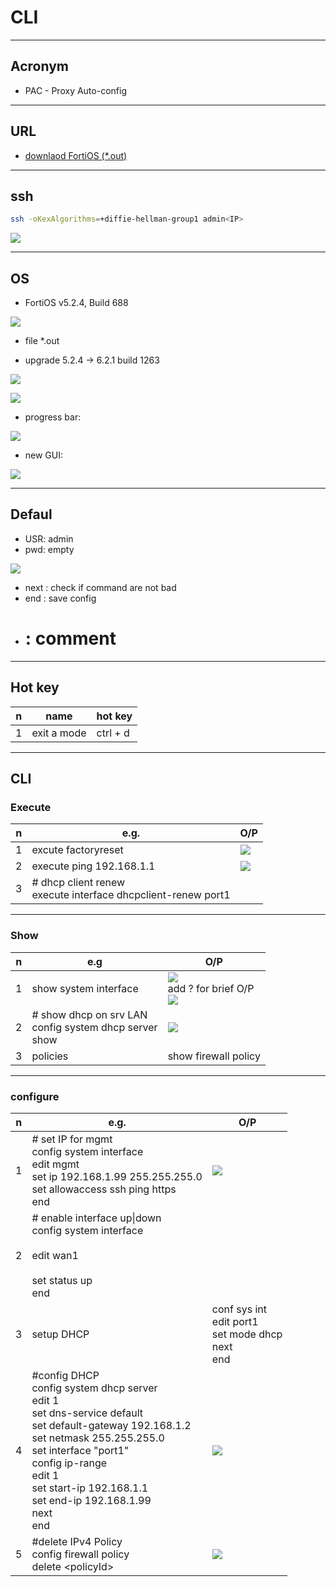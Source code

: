 # CLI

---

## Acronym
* PAC - Proxy Auto-config

---

## URL
* [downlaod FortiOS (*.out)](https://it-help.tips/en/fortigate-firmware-download/)

---

## ssh
````sh
ssh -oKexAlgorithms=+diffie-hellman-group1 admin<IP>
````

[<img src="https://i.imgur.com/gQRhzxZ.png">](https://i.imgur.com/gQRhzxZ.png)

---

## OS
* FortiOS v5.2.4, Build 688

[<img src="https://i.imgur.com/QSRhEwk.png">](https://i.imgur.com/QSRhEwk.png)

* file *.out

* upgrade 5.2.4 -> 6.2.1 build 1263

[<img src="https://i.imgur.com/RfN8brQ.png">](https://i.imgur.com/RfN8brQ.png)

[<img src="https://i.imgur.com/O1S9JPg.png">](https://i.imgur.com/O1S9JPg.png)

* progress bar:

[<img src="https://i.imgur.com/sOq65Qd.png">](https://i.imgur.com/sOq65Qd.png)

* new GUI:

[<img src="https://i.imgur.com/lLtQSPX.png">](https://i.imgur.com/lLtQSPX.png)

---

## Defaul
* USR: admin
* pwd: empty

[<img src="https://i.imgur.com/vM4LF6z.png">](https://i.imgur.com/vM4LF6z.png)

* next : check if command are not bad
* end : save config
* # : comment

---

## Hot key
|n|name|hot key|
|-|----|-------|
|1|exit a mode|ctrl + d|

---

## CLI
### Execute
|n|e.g.|O/P|
|-|----|---|
|1|excute factoryreset|[<img src="https://i.imgur.com/TEcQgIP.png">](https://i.imgur.com/TEcQgIP.png)|
|2|execute ping 192.168.1.1|[<img src="https://i.imgur.com/mG2iPJB.png">](https://i.imgur.com/mG2iPJB.png)|
|3|# dhcp client renew <br/> execute interface dhcpclient-renew port1||


---

### Show
|n|e.g|O/P|
|-|---|---|
|1|show system interface|[<img src="https://i.imgur.com/qzy1zwu.png">](https://i.imgur.com/qzy1zwu.png) <br/> add ? for brief O/P <br/> [<img src="https://i.imgur.com/HsIb6d8.png">](https://i.imgur.com/HsIb6d8.png)|
|2|# show dhcp on srv LAN <br/> config system dhcp server <br/> show|[<img src="https://i.imgur.com/b4e7yvd.png">](https://i.imgur.com/b4e7yvd.png)|
|3|policies|show firewall policy||

---

### configure
|n|e.g.|O/P|
|-|----|---|
|1|# set IP for mgmt <br/>config system interface <br/>edit mgmt <br/> set ip 192.168.1.99 255.255.255.0 <br/> set allowaccess ssh ping https<br/> end|[<img src="https://i.imgur.com/rR3VZBw.png">](https://i.imgur.com/rR3VZBw.png)|
|2|# enable interface up\|down <br/> config system interface <br/><br/> edit wan1 <br/><br/> set status up <br/> end ||
|3|setup DHCP|conf sys int <br/> edit port1 <br/> set mode dhcp <br/> next <br/> end |[<img src="https://i.imgur.com/ZAzFkWp.png">](https://i.imgur.com/ZAzFkWp.png)|
|4| #config DHCP <br/> config system dhcp server <br/> edit 1 <br/> set dns-service default <br/> set default-gateway 192.168.1.2 <br/> set netmask 255.255.255.0 <br/> set interface "port1" <br/> config ip-range <br/> edit 1 <br/> set start-ip 192.168.1.1 <br/> set end-ip 192.168.1.99 <br/> next <br/> end <br/> |[<img src="https://i.imgur.com/gG5i2jf.png">](https://i.imgur.com/gG5i2jf.png)|
|5|#delete IPv4 Policy<br/>config firewall policy<br/>delete \<policyId\>|[<img src="https://i.imgur.com/rW3eqbg.png">](https://i.imgur.com/rW3eqbg.png)|
